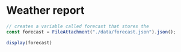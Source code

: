 # Weather report

```js
// creates a variable called forecast that stores the 
const forecast = FileAttachment("./data/forecast.json").json();
```

```js
display(forecast)
```